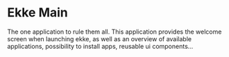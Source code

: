 # Ekke Main

The one application to rule them all. This application provides the welcome screen when launching ekke, as well as an overview of available applications, possibility to install apps, reusable ui components...
